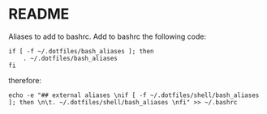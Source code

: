 # README

Aliases to add to bashrc.
Add to bashrc the following code:

```
if [ -f ~/.dotfiles/bash_aliases ]; then
    . ~/.dotfiles/bash_aliases
fi
```

therefore:
```
echo -e "## external aliases \nif [ -f ~/.dotfiles/shell/bash_aliases ]; then \n\t. ~/.dotfiles/shell/bash_aliases \nfi" >> ~/.bashrc
```
